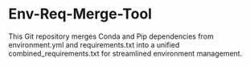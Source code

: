 # Env-Req-Merge-Tool
This Git repository merges Conda and Pip dependencies from environment.yml and requirements.txt into a unified combined_requirements.txt for streamlined environment management.
